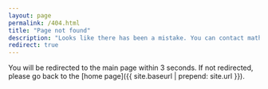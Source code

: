 ```yaml
---
layout: page
permalink: /404.html
title: "Page not found"
description: "Looks like there has been a mistake. You can contact mathjianwang@gmail.com "
redirect: true
---
```


You will be redirected to the main page within 3 seconds. If not redirected, please go back to the [home page]({{ site.baseurl | prepend: site.url }}).
